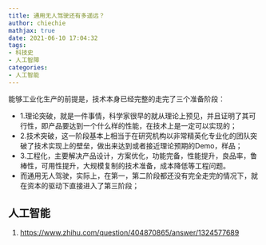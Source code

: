 ```yaml
---
title: 通用无人驾驶还有多遥远？
author: chiechie
mathjax: true
date: 2021-06-10 17:04:32
tags: 
- 科技史
- 人工智障
categories:
- 人工智能
---
```


能够工业化生产的前提是，技术本身已经完整的走完了三个准备阶段：

- 1.理论突破，就是一件事情，科学家很早的就从理论上预见，并且证明了其可行性，即产品要达到一个什么样的性能，在技术上是一定可以实现的；
- 2.技术突破，这一阶段基本上相当于在研究机构以非常精英化专业化的团队突破了技术实现上的壁垒，做出来达到或者接近理论预期的Demo，样品；
- 3.工程化，主要解决产品设计，方案优化，功能完备，性能提升，良品率，鲁棒性，可用性提升，大规模复制的技术准备，成本降低等工程问题。
- 而通用无人驾驶，实际上，在第一，第二阶段都还没有完全走完的情况下，就在资本的驱动下直接进入了第三阶段；


## 人工智能
1. https://www.zhihu.com/question/404870865/answer/1324577689